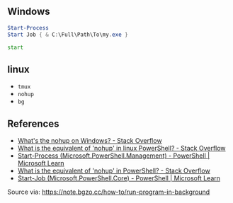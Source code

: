 
## Windows

```powershell
Start-Process
Start Job { & C:\Full\Path\To\my.exe }
```

```cmd
start
```

## linux

- `tmux`
- `nohup`
- `bg`

## References

- [What's the nohup on Windows? - Stack Overflow](https://stackoverflow.com/questions/3382082/whats-the-nohup-on-windows)
- [What is the equivalent of 'nohup' in linux PowerShell? - Stack Overflow](https://stackoverflow.com/questions/64707869/what-is-the-equivalent-of-nohup-in-linux-powershell)
- [Start-Process (Microsoft.PowerShell.Management) - PowerShell | Microsoft Learn](https://docs.microsoft.com/en-us/powershell/module/microsoft.powershell.management/start-process)
- [What is the equivalent of 'nohup' in PowerShell? - Stack Overflow](https://stackoverflow.com/questions/19321903/what-is-the-equivalent-of-nohup-in-powershell)
- [Start-Job (Microsoft.PowerShell.Core) - PowerShell | Microsoft Learn](https://docs.microsoft.com/en-us/powershell/module/microsoft.powershell.core/start-job)

Source via: https://note.bgzo.cc/how-to/run-program-in-background